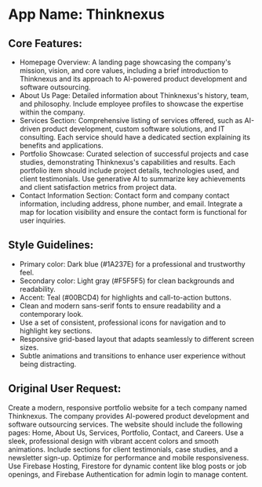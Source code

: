 # **App Name**: Thinknexus

## Core Features:

- Homepage Overview: A landing page showcasing the company's mission, vision, and core values, including a brief introduction to Thinknexus and its approach to AI-powered product development and software outsourcing.
- About Us Page: Detailed information about Thinknexus's history, team, and philosophy. Include employee profiles to showcase the expertise within the company.
- Services Section: Comprehensive listing of services offered, such as AI-driven product development, custom software solutions, and IT consulting. Each service should have a dedicated section explaining its benefits and applications.
- Portfolio Showcase: Curated selection of successful projects and case studies, demonstrating Thinknexus's capabilities and results. Each portfolio item should include project details, technologies used, and client testimonials. Use generative AI to summarize key achievements and client satisfaction metrics from project data.
- Contact Information Section: Contact form and company contact information, including address, phone number, and email. Integrate a map for location visibility and ensure the contact form is functional for user inquiries.

## Style Guidelines:

- Primary color: Dark blue (#1A237E) for a professional and trustworthy feel.
- Secondary color: Light gray (#F5F5F5) for clean backgrounds and readability.
- Accent: Teal (#00BCD4) for highlights and call-to-action buttons.
- Clean and modern sans-serif fonts to ensure readability and a contemporary look.
- Use a set of consistent, professional icons for navigation and to highlight key sections.
- Responsive grid-based layout that adapts seamlessly to different screen sizes.
- Subtle animations and transitions to enhance user experience without being distracting.

## Original User Request:
Create a modern, responsive portfolio website for a tech company named Thinknexus. The company provides AI-powered product development and software outsourcing services. The website should include the following pages: Home, About Us, Services, Portfolio, Contact, and Careers. Use a sleek, professional design with vibrant accent colors and smooth animations. Include sections for client testimonials, case studies, and a newsletter sign-up. Optimize for performance and mobile responsiveness. Use Firebase Hosting, Firestore for dynamic content like blog posts or job openings, and Firebase Authentication for admin login to manage content.
  
